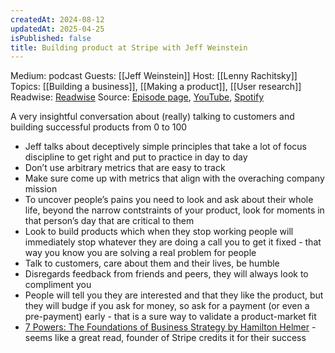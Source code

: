 ```yaml
---
createdAt: 2024-08-12
updatedAt: 2025-04-25
isPublished: false
title: Building product at Stripe with Jeff Weinstein
---
```


Medium: podcast
Guests: [[Jeff Weinstein]]
Host: [[Lenny Rachitsky]]
Topics: [[Building a business]], [[Making a product]], [[User research]]
Readwise: [Readwise](https://readwise.io/bookreview/43001284)
Source: [Episode page](https://www.lennysnewsletter.com/p/building-product-at-stripe-jeff-weinstein), [YouTube](https://www.youtube.com/watch?v=qbZQjprTnrU), [Spotify](https://open.spotify.com/episode/4WbvraG0Q4N6WNbjqJrRFU?si=5cb9631bdc02458e)

A very insightful conversation about (really) talking to customers and building successful products from 0 to 100

- Jeff talks about deceptively simple principles that take a lot of focus discipline to get right and put to practice in day to day
- Don’t use arbitrary metrics that are easy to track
- Make sure come up with metrics that align with the overaching company mission
- To uncover people’s pains you need to look and ask about their whole life, beyond the narrow contstraints of your product, look for moments in that person’s day that are critical to them
- Look to build products which when they stop working people will immediately stop whatever they are doing a call you to get it fixed - that way you know you are solving a real problem for people
- Talk to customers, care about them and their lives, be humble
- Disregards feedback from friends and peers, they will always look to compliment you
- People will tell you they are interested and that they like the product, but they will budge if you ask for money, so ask for a payment (or even a pre-payment) early - that is a sure way to validate a product-market fit
- [7 Powers: The Foundations of Business Strategy by Hamilton Helmer](https://www.amazon.com/gp/aw/d/B01MRLFFQ7?qid=&sr=) - seems like a great read, founder of Stripe credits it for their success
